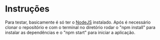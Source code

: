 # Instruções

Para testar, basicamente é só ter o [NodeJS](https://nodejs.org/en/download/) instalado. Após é necessário clonar o repositório e com o terminal no diretório rodar o "npm install" para instalar as dependências e o "npm start" para iniciar a aplicação.

